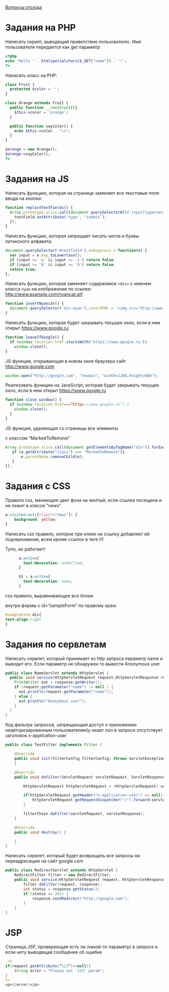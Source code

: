 [Вопросы отсюда](https://picloud.pw/media/resources/posts/2018/02/20/Рубежка_1_Билеты_2017.txt)


# Задания на PHP

Написать скрипт, выводящий приветствие пользователю. Имя пользователя передается как get параметр:
```php
<?php
echo 'Hello ' . htmlspecialchars($_GET["name"]) . '!';
?>
```

Написать класс на PHP:
```php
class Fruit {
  protected $color = '';
}

class Orange extends Fruit {
  public function __construct(){
    $this->color = 'orange';
  }

  public function sayColor() {
    echo $this->color . "\n";
  }
}

$orange = new Orange();
$orange->sayColor();
?>
```

# Задания на JS

Написать функцию, которая на странице заменяет все текстовые поля ввода на кнопки:
```js
function replaceTextFields() {
  Array.prototype.slice.call(document.querySelectorAll('input[type=text]')).forEach(function(textField) {
    textField.setAttribute('type', 'submit');
  });
}
```

Написать функцию, которая запрещает писать числа и буквы латинского алфавита:
```js
document.querySelector('#textfield').onkeypress = function(e) {
  var input = e.key.toLowerCase();
  if (input >= 'a' && input <= 'z') return false;
  if (input >= '0' && input <= '9') return false;
  return true;
};
```

Написать функцию, которая заменяет содержимое `<div>` с именем класса `nyan` на изображение по ссылке: http://www.example.com/nyancat.gif:
```js
function insertNyancat() {
  document.querySelector('div.nyan').innerHTML = '<img src="http://www.example.com/nyancat.gif">';
}
```

Написать функцию, которая будет закрывать текущее окно, если в нем открыт https://www.google.ru:
```js
function leaveIfGoogle() {
  if (window.location.href.startsWith('https://www.google.ru'))
    window.close();
}
```

JS-функция, открывающая в новом окне браузера сайт http://www.google.com

```js
window.open("http://google.com", "newwin", "width=1200,height=600");
```

Реализовать функцию на JavaScript, которая будет закрывать текущее окно, если в нем открыт https://www.google.ru

```js
function close_window() {
  if (window.location.href===”https://www.google.ru”) {
	window.close();
  }
}
```

JS-функция, удаляющая со страницы все элементы <div> c классом “MarkedToRemove”
	
```js
Array.prototype.slice.call(document.getElementsByTagName("div")).forEach(function (e) {
   if (e.getAttribute("class") === "MarkedToRemove"){
       e.parentNode.removeChild(e);
   }
});
```



# Задания с CSS

 Правило css, меняющее цвет фона на желтый, если ссылка посещена и не лежит в классе "news"

```css
a:visited:not([class*="news"]) {
	background: yellow;
}
```

Написать css правило, которое при клике на ссылку добавляет ей подчеркивание, всем кроме ссылок в теге h1

Тупо, но работает!
```css
      a:active{
        text-decoration: underline;
      }

      h1 > a:active{
        text-decoration: none;
      }
```

css правило, выравнивающее все блоки <div> внутри формы с id=”sampleForm” по правому краю

```css
#sampleForm div{
text-align:right
}
```

# Задания по сервлетам

Написать сервлет, который принимает из http запроса параметр name и выводит его. Если параметр не обнаружен то вывести Anonymous user
``` java
public class NameServlet extends HttpServlet {
  public void service(HttpServletRequest request,HttpServletResponse response) throws IOException, ServletException {
    PrintWriter out = response.getWriter();
    if (request.getParameter("name") != null ) {
      out.println(request.getParameter("name"));
    } else { 
      out.println("Anonymous user");
    }
  } 
}
```

Код фильтра запросов, запрещающий доступ к приложению неавторизированным пользователям(у неавт пол в запросе отсутствует заголовок x-application-user

```java
public class TestFilter implements Filter {

    @Override
    public void init(FilterConfig filterConfig) throws ServletException {
    }

    @Override
    public void doFilter(ServletRequest servletRequest, ServletResponse servletResponse, FilterChain filterChain) throws IOException, ServletException {

        HttpServletRequest httpServletRequest = (HttpServletRequest) servletRequest;

        if(httpServletRequest.getHeader("x-application-user") == null){
            httpServletRequest.getRequestDispatcher("/").forward(servletRequest, servletResponse);
        }

        filterChain.doFilter(servletRequest, servletResponse);
    }

    @Override
    public void destroy() {

    }
}
```

Написать сервлет, который будет возвращать все запросы на переадресацию на сайт google.com

```java
public class RedirectServlet extends HttpServlet {
	RedirectFilter filter = new RedirectFilter;
	public void service(HttpServletRequest request, HttpServletResponse response) throws IOExeption, ServletException {
		filter.doFilter(request, response);
		int status = response.getStatus();
		if (status == 302) {
			response.sendRedirect("http://google.com");
		}
	}
}
```

# JSP

Страница JSP, проверяющая есть ли /какой-то параметр/ в запросе и если нету  выводящая сообщение об ошибке

```jsp
 <%
if(request.getAttribute(“123”)==null){
	String error = "Please set '123' param";
}
%>
<p>${error}</p>
```
